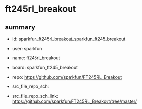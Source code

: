 # ft245rl_breakout
 
## summary 
* id: sparkfun_ft245rl_breakout_sparkfun_ft245_breakout
* user: sparkfun
* name: ft245rl_breakout
* board: sparkfun_ft245_breakout
* repo: https://github.com/sparkfun/FT245RL_Breakout



* src_file_repo_sch: 
* src_file_repo_sch_link: https://github.com/sparkfun/FT245RL_Breakout/tree/master/




